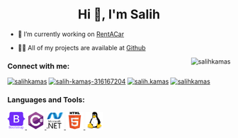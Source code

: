 <h1 align="center">Hi 👋, I'm Salih</h1>

- 🔭 I’m currently working on [RentACar](https://github.com/salihkamas/ReCapProject)

- 👨‍💻 All of my projects are available at [Github](https://github.com/salihkamas)
<img align="right" src="https://github-readme-stats.vercel.app/api?username=salihkamas&show_icons=true&locale=en" alt="salihkamas" />

<h3 align="left">Connect with me:</h3>
<p align="left">
<a href="https://twitter.com/salihkamas" target="blank"><img src="https://cdn.jsdelivr.net/npm/simple-icons@3.0.1/icons/twitter.svg" alt="salihkamas" height="30" width="40" /></a>
<a href="https://linkedin.com/in/salih-kamaş-316167204" target="blank"><img  src="https://cdn.jsdelivr.net/npm/simple-icons@3.0.1/icons/linkedin.svg" alt="salih-kamaş-316167204" height="30" width="40" /></a>
<a href="https://fb.com/salih.kamas" target="blank"><img  src="https://cdn.jsdelivr.net/npm/simple-icons@3.0.1/icons/facebook.svg" alt="salih.kamas" height="30" width="40" /></a>
<a href="mailto:msalihkamas@gmail.com" target="blank"><img  src="https://cdn.jsdelivr.net/npm/simple-icons@3.0.1/icons/gmail.svg" alt="salihkamas" height="30" width="40" /></a>
</p>

<h3 align="left">Languages and Tools:</h3>
<p align="left"> <a href="https://getbootstrap.com" target="_blank"> <img src="https://raw.githubusercontent.com/devicons/devicon/master/icons/bootstrap/bootstrap-plain-wordmark.svg" alt="bootstrap" width="40" height="40"/> </a> <a href="https://www.w3schools.com/cs/" target="_blank"> <img src="https://raw.githubusercontent.com/devicons/devicon/master/icons/csharp/csharp-original.svg" alt="csharp" width="40" height="40"/> </a> <a href="https://dotnet.microsoft.com/" target="_blank"> <img src="https://raw.githubusercontent.com/devicons/devicon/master/icons/dot-net/dot-net-original-wordmark.svg" alt="dotnet" width="40" height="40"/> </a> <a href="https://www.w3.org/html/" target="_blank"> <img src="https://raw.githubusercontent.com/devicons/devicon/master/icons/html5/html5-original-wordmark.svg" alt="html5" width="40" height="40"/> </a> <a href="https://www.linux.org/" target="_blank"> <img src="https://raw.githubusercontent.com/devicons/devicon/master/icons/linux/linux-original.svg" alt="linux" width="40" height="40"/> </a> </p>
